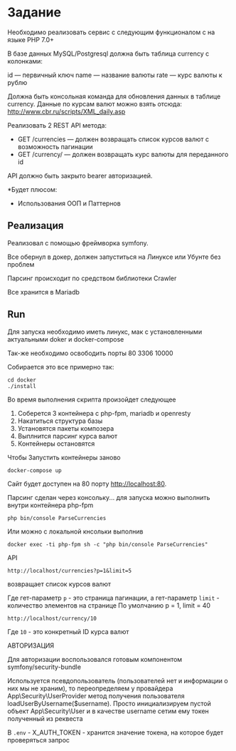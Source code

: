 # Задание
Необходимо реализовать сервис с следующим функционалом с на языке PHP 7.0+

В базе данных MySQL/Postgresql должна быть таблица currency c колонками:

id — первичный ключ
name — название валюты
rate — курс валюты к рублю

Должна быть консольная команда для обновления данных в таблице currency. Данные по курсам валют можно взять отсюда: http://www.cbr.ru/scripts/XML_daily.asp

Реализовать 2 REST API метода:
- GET /currencies — должен возвращать список курсов валют с возможность пагинации
- GET /currency/ — должен возвращать курс валюты для переданного id

API должно быть закрыто bearer авторизацией.

*Будет плюсом:
- Использования ООП и Паттернов

## Реализация

Реализовал с помощью фреймворка symfony.

Все обернул в докер, должен запуститься на Линуксе или Убунте без проблем

Парсинг происходит по средством библиотеки Crawler

Все хранится в Mariadb

## Run

Для запуска необходимо иметь линукс, мак с установленными актуальными doker и docker-compose

Так-же необходимо освободить порты 80 3306 10000

Собирается это все примерно так:

```
cd docker
./install
```

Во время выполнения скрипта произойдет следующее

1. Соберется 3 контейнера с php-fpm, mariadb и openresty
2. Накатиться структура базы
3. Установятся пакеты композера
4. Выплнится парсинг курса валют
5. Контейнеры остановятся

Чтобы Запустить контейнеры заново

```
docker-compose up
```

Сайт будет доступен на 80 порту [http://localhost:80](http://localhost:80/).

Парсинг сделан через консольку... для запуска можно выполнить внутри контейнера php-fpm

```
php bin/console ParseCurrencies
```

Или можно с локальной кнсольки выполнив 
```
docker exec -ti php-fpm sh -c "php bin/console ParseCurrencies"
```

API

```
http://localhost/currencies?p=1&limit=5
```

возвращает список курсов валют

Где гет-параметр `p` - это страница пагинации,
а гет-параметр `limit` - количество элементов на странице
По умолчанию p = 1, limit = 40
```
http://localhost/currency/10
```

Где `10` - это конкретный ID курса валют

АВТОРИЗАЦИЯ

Для авторизации воспользовался готовым компонентом symfony/security-bundle

Используется псевдопользователь (пользователей нет и информации о них мы не храним), то переопределяем у провайдера App\Security\UserProvider метод получения пользователя loadUserByUsername($username). Просто инициализируем пустой объект App\Security\User и в качестве username сетим ему токен полученный из реквеста

В `.env` - X_AUTH_TOKEN - хранится значение токена, на которое будет проверяться запрос